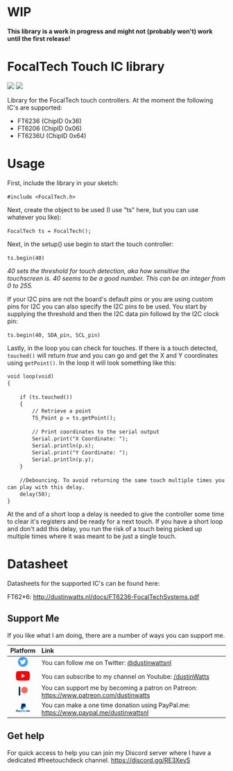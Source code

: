 # WIP

**This library is a work in progress and might not (probably won't) work until the first release!**

# FocalTech Touch IC library
[![](https://badgen.net/github/last-commit/DustinWatts/FocalTech_Touch)](https://github.com/DustinWatts/FocalTech_Touch/commits/main)
[![](https://badgen.net/github/release/DustinWatts/FocalTech_Touch)](https://github.com/DustinWatts/FocalTech_Touch/releases)

Library for the FocalTech touch controllers. At the moment the following IC's are supported:

- FT6236 (ChipID 0x36)
- FT6206 (ChipID 0x06)
- FT6236U (ChipID 0x64)

# Usage

First, include the library in your sketch:

`#include <FocalTech.h>`

Next, create the object to be used (I use "ts" here, but you can use whatever you like):

`FocalTech ts = FocalTech();`

Next, in the setup() use begin to start the touch controller:

`ts.begin(40)`

_40 sets the threshold for touch detection, aka how sensitive the touchscreen is. 40 seems to be a good number. This can be an integer from 0 to 255._

If your I2C pins are not the board's default pins or you are using custom pins for I2C you can also specify the I2C pins to be used. You start by supplying the threshold and then the I2C data pin followd by the I2C clock pin:

`ts.begin(40, SDA_pin, SCL_pin)`

Lastly, in the loop you can check for touches. If there is a touch detected, `touched()` will return _true_ and you can go and get the X and Y coordinates using `getPoint()`. In the loop it will look something like this:

```
void loop(void)
{

    if (ts.touched())
    {
        // Retrieve a point
        TS_Point p = ts.getPoint();

        // Print coordinates to the serial output
        Serial.print("X Coordinate: ");
        Serial.println(p.x);
        Serial.print("Y Coordinate: ");
        Serial.println(p.y);
    }

    //Debouncing. To avoid returning the same touch multiple times you can play with this delay.
    delay(50);
}
```

At the and of a short loop a delay is needed to give the controller some time to clear it's registers and be ready for a next touch. If you have a short loop and don't add this delay, you run the risk of a touch being picked up multiple times where it was meant to be just a single touch.

# Datasheet
Datasheets for the supported IC's can be found here:

FT62*6: http://dustinwatts.nl/docs/FT6236-FocalTechSystems.pdf

## Support Me

If you like what I am doing, there are a number of ways you can support me. 

| Platform | Link|
|:-----:|:-----|
| [<img src="https://github.com/DustinWatts/small_logos/blob/main/twitter_logo.png" alt="Twtter" width="24"/>](https://twitter.com/dustinwattsnl "Follow me on Twitter") | You can follow me on Twitter: [@dustinwattsnl](https://twitter.com/dustinwattsnl "Follow me on Twitter")|
| [<img src="https://github.com/DustinWatts/small_logos/blob/main/youtube_logo.png" alt="YouTube" width="32"/>](https://www.youtube.com/dustinwatts "Subscrive to my YouTube channel") | You can subscribe to my channel on Youtube: [/dustinWatts](https://www.youtube.com/dustinwatts "Subscribe to my YouTube channel") |
| [<img src="https://github.com/DustinWatts/small_logos/blob/main/patreon_logo.png" alt="Patreon" width="32"/>](https://www.patreon.com/dustinwatts) | You can support me by becoming a patron on Patreon: https://www.patreon.com/dustinwatts |
| [<img src="https://github.com/DustinWatts/small_logos/blob/main/paypalme_logo.png" alt="PayPal.me" width="32"/>](https://www.paypal.me/dustinwattsnl) | You can make a one time donation using PayPal.me: https://www.paypal.me/dustinwattsnl |

## Get help

For quick access to help you can join my Discord server where I have a dedicated #freetouchdeck channel. https://discord.gg/RE3XevS
